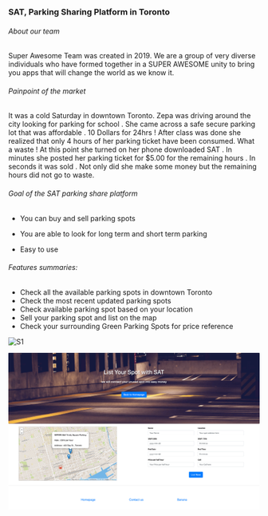 ### SAT, Parking Sharing Platform in Toronto

###### About our team

Super Awesome Team was created in 2019. We are a group of very diverse individuals who have formed together in a SUPER AWESOME unity to bring you apps that will change the world as we know it. 



###### Painpoint of the market

It was a cold Saturday in downtown Toronto. Zepa was driving around the city looking for parking for school . She came across a safe secure parking lot that was affordable . 10 Dollars for 24hrs ! After class was done she realized that only 4 hours of her parking ticket have been consumed. What a waste ! At this point she turned on her phone downloaded SAT . In minutes she posted her parking ticket for $5.00 for the remaining hours . In seconds it was sold . Not only did she make some money but the remaining hours did not go to waste.



###### Goal of the SAT parking share platform

- You can buy and sell parking spots

- You are able to look for long term and short term parking

- Easy to use 

  

###### Features summaries:

- Check all the available parking spots in downtown Toronto
- Check the most recent updated parking spots
- Check available parking spot based on your location
- Sell your parking spot and list on the map
- Check your surrounding Green Parking Spots for price reference 

![S1](S1.png)

![S2](S2.png)

